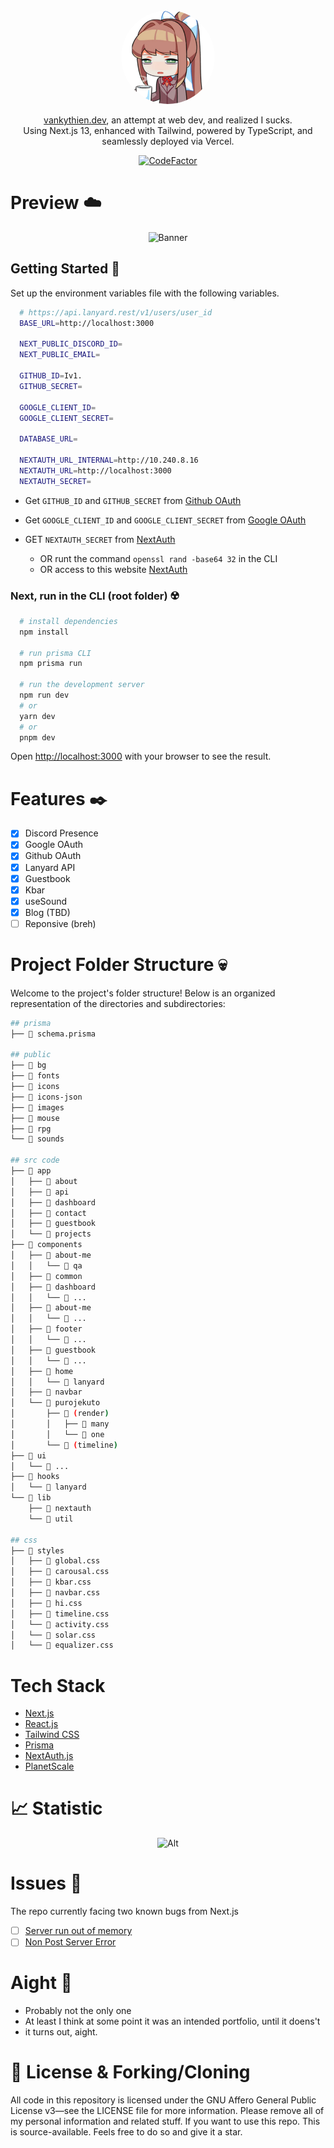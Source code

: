 <div align="center">


<img src="public/images/monika.png" alt="Banner" style="width: 150px; border-radius: 50%;">


[vankythien.dev](https://vankythien.dev/), an attempt at web dev, and realized I sucks. <br>
Using Next.js 13, enhanced with Tailwind, powered by TypeScript, and seamlessly deployed via Vercel.

[![CodeFactor](https://www.codefactor.io/repository/github/thienguen/website/badge)](https://www.codefactor.io/repository/github/thienguen/website)

</div>


# Preview ☁️

<div align="center">

<img src="public/bg/Preview-website2.gif" alt="Banner" style="height: 350px;">

</div>

## Getting Started 🎲

Set up the environment variables file with the following variables.

```bash
  # https://api.lanyard.rest/v1/users/user_id
  BASE_URL=http://localhost:3000

  NEXT_PUBLIC_DISCORD_ID=
  NEXT_PUBLIC_EMAIL=

  GITHUB_ID=Iv1.
  GITHUB_SECRET=

  GOOGLE_CLIENT_ID=
  GOOGLE_CLIENT_SECRET=

  DATABASE_URL=

  NEXTAUTH_URL_INTERNAL=http://10.240.8.16
  NEXTAUTH_URL=http://localhost:3000
  NEXTAUTH_SECRET=
```

- Get `GITHUB_ID` and `GITHUB_SECRET` from [Github OAuth](https://docs.github.com/en/developers/apps/building-oauth-apps/creating-an-oauth-app)

- Get `GOOGLE_CLIENT_ID` and `GOOGLE_CLIENT_SECRET` from [Google OAuth](https://console.cloud.google.com/apis/credentials)

- GET `NEXTAUTH_SECRET` from [NextAuth](https://next-auth.js.org/getting-started/example)
  - OR runt the command `openssl rand -base64 32` in the CLI
  - OR access to this website [NextAuth](https://generate-secret.vercel.app/32) 

### Next, run in the CLI (root folder) ☢️

```bash
  # install dependencies
  npm install

  # run prisma CLI
  npm prisma run

  # run the development server
  npm run dev
  # or
  yarn dev
  # or
  pnpm dev

```

Open [http://localhost:3000](http://localhost:3000) with your browser to see the result.

# Features ✒️

- [x] Discord Presence
- [x] Google OAuth
- [x] Github OAuth
- [x] Lanyard API
- [x] Guestbook
- [x] Kbar
- [x] useSound
- [x] Blog (TBD)
- [ ] Reponsive (breh)

# Project Folder Structure 💀

Welcome to the project's folder structure! Below is an organized representation of the directories and subdirectories:

```bash
## prisma 
├── 📄 schema.prisma

## public
├── 📂 bg
├── 📂 fonts
├── 📂 icons
├── 📂 icons-json
├── 📂 images
├── 📂 mouse
├── 📂 rpg
└── 📂 sounds

## src code
├── 📁 app
│   ├── 📁 about
│   ├── 📁 api
│   ├── 📁 dashboard
│   ├── 📁 contact
│   ├── 📁 guestbook
│   └── 📁 projects
├── 📁 components
│   ├── 📁 about-me
│   │   └── 📁 qa
│   ├── 📁 common
│   ├── 📁 dashboard
│   │   └── 📁 ...
│   ├── 📁 about-me
│   │   └── 📁 ...
│   ├── 📁 footer
│   │   └── 📁 ...
│   ├── 📁 guestbook
│   │   └── 📁 ...
│   ├── 📁 home
│   │   └── 📁 lanyard
│   ├── 📁 navbar
│   └── 📁 purojekuto
│       ├── 📁 (render)
│       │   ├── 📁 many
│       │   └── 📁 one
│       └── 📁 (timeline)
├── 📁 ui
│   └── 📁 ...
├── 📁 hooks
│   └── 📁 lanyard
└── 📁 lib
    ├── 📁 nextauth
    └── 📁 util

## css
├── 📁 styles
│   ├── 📄 global.css
│   ├── 📄 carousal.css
│   ├── 📄 kbar.css
│   ├── 📄 navbar.css
│   ├── 📄 hi.css
│   ├── 📄 timeline.css
│   └── 📄 activity.css
│   └── 📄 solar.css
│   └── 📄 equalizer.css
```

# Tech Stack

- [Next.js](https://nextjs.org/)
- [React.js](https://reactjs.org/)
- [Tailwind CSS](https://tailwindcss.com/)
- [Prisma](https://www.prisma.io/)
- [NextAuth.js](https://next-auth.js.org/)
- [PlanetScale](https://planetscale.com/)


# 📈 Statistic

<div align="center">

![Alt](https://repobeats.axiom.co/api/embed/2c807fd151ce226b3643cb0b6036d94a319c2783.svg "Repobeats analytics image")

</div>

# Issues 🧻

The repo currently facing two known bugs from Next.js 

- [ ] [Server run out of memory](https://github.com/vercel/next.js/issues/46756)
- [ ] [Non Post Server Error](https://github.com/vercel/next.js/issues/53882)

# Aight 🐧

- Probably not the only one
- At least I think at some point it was an intended portfolio, until it doens't
- it turns out, aight.

# 📝 License & Forking/Cloning

All code in this repository is licensed under the GNU Affero General Public License v3—see the LICENSE file for more information. Please remove all of my personal information and related stuff. If you want to use this repo. This is source-available. Feels free to do so and give it a star.